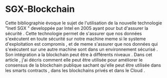 # SGX-Blockchain
Cette bibliographie évoque le sujet de l'utilisation de la nouvelle technologie "Inetl SGX " developpée par Intel en 2005 ayant pour but d'assurer la sécurité . Cette technologie permet de s'assurer que nos données s'exécutent en toute sécurité sur notre machine meme si le systeme d'exploitation est compromis , et de meme s'assurer que nos données qui s'exécutent sur une autre machine sont dans un environnement sécurisé . Son intégration a la blockchain peut être à différents niveaux . Dans cet article , j'ai décris comment elle peut être utilisée pour améliorer le consensus de la blockchain publique sachant qu'elle peut être utilisée dans les smarts contracts , dans les blockchains privés et dans le Cloud .
